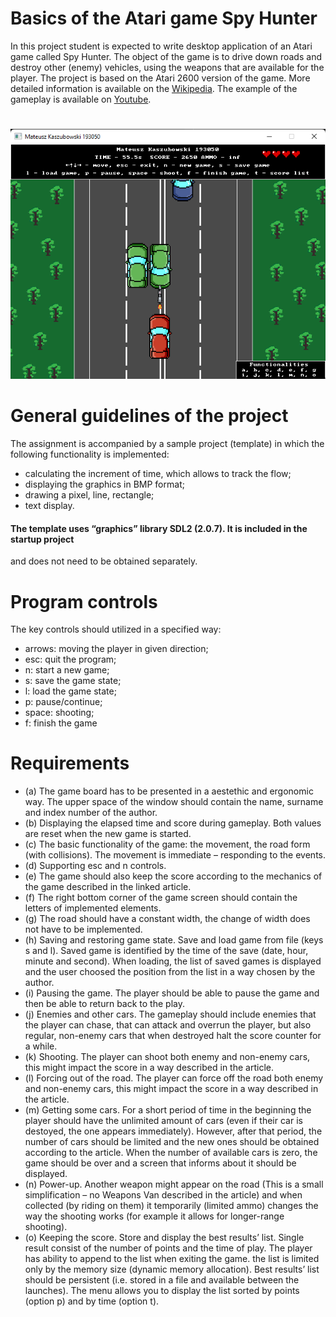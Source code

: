 # Basics of the Atari game Spy Hunter
In this project student is expected to write desktop application of an Atari game called Spy Hunter. The
object of the game is to drive down roads and destroy other (enemy) vehicles, using the weapons that are
available for the player. The project is based on the Atari 2600 version of the game. More detailed information
is available on the [Wikipedia](https://en.wikipedia.org/wiki/Spy_Hunter). The example of the gameplay is available on [Youtube](https://www.youtube.com/watch?v=DLyJS8mlCLY).
#
![Exemplary gameplay](exemplary-gameplay.png)
# General guidelines of the project
The assignment is accompanied by a sample project (template) in which the following functionality is implemented:
- calculating the increment of time, which allows to track the flow;
- displaying the graphics in BMP format;
- drawing a pixel, line, rectangle;
- text display.
#### The template uses “graphics” library SDL2 (2.0.7). It is included in the startup project
and does not need to be obtained separately.
# Program controls
The key controls should utilized in a specified way:
- arrows: moving the player in given direction;
- esc: quit the program;
- n: start a new game;
- s: save the game state;
- l: load the game state;
- p: pause/continue;
- space: shooting;
- f: finish the game
# Requirements
- (a) The game board has to be presented in a aestethic and ergonomic way. The upper space of the window
should contain the name, surname and index number of the author.
- (b) Displaying the elapsed time and score during gameplay. Both values are reset when the new game is
started.
- (c) The basic functionality of the game: the movement, the road form (with collisions). The movement is
immediate – responding to the events.
- (d) Supporting esc and n controls.
- (e) The game should also keep the score according to the mechanics of the game described in the linked
article.
- (f) The right bottom corner of the game screen should contain the letters of implemented elements.
- (g) The road should have a constant width, the change of width does not have to be implemented.
- (h) Saving and restoring game state. Save and load game from file (keys s and l). Saved game
is identified by the time of the save (date, hour, minute and second). When loading, the list of saved
games is displayed and the user choosed the position from the list in a way chosen by the author.
- (i) Pausing the game. The player should be able to pause the game and then be able to return back
to the play.
- (j) Enemies and other cars. The gameplay should include enemies that the player can chase, that
can attack and overrun the player, but also regular, non-enemy cars that when destroyed halt the score
counter for a while.
- (k) Shooting. The player can shoot both enemy and non-enemy cars, this might impact the score in
a way described in the article.
- (l) Forcing out of the road. The player can force off the road both enemy and non-enemy cars, this
might impact the score in a way described in the article.
- (m) Getting some cars. For a short period of time in the beginning the player should have the unlimited
amount of cars (even if their car is destoyed, the one appears immediately). However, after that period,
the number of cars should be limited and the new ones should be obtained according to the article.
When the number of available cars is zero, the game should be over and a screen that informs about
it should be displayed.
- (n) Power-up. Another weapon might appear on the road (This is a small simplification – no Weapons Van described in the article) and when collected (by riding on them) it temporarily (limited ammo)
changes the way the shooting works (for example it allows for longer-range shooting).
- (o) Keeping the score. Store and display the best results’ list. Single result consist of the number of
points and the time of play. The player has ability to append to the list when exiting the game. the list
is limited only by the memory size (dynamic memory allocation). Best results’ list should be persistent
(i.e. stored in a file and available between the launches). The menu allows you to display the list sorted
by points (option p) and by time (option t).
